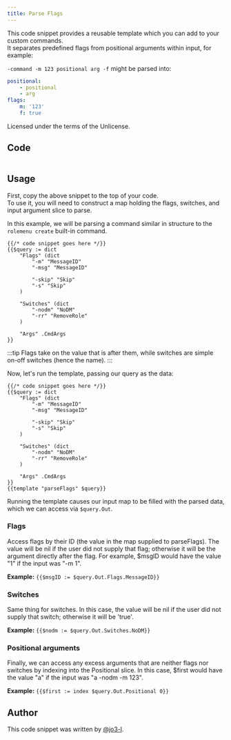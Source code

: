 ```yaml
---
title: Parse Flags
---
```


This code snippet provides a reusable template which you can add to your custom commands.  
It separates predefined flags from positional arguments within input, for example:

`-command -m 123 positional arg -f`
might be parsed into:

```yaml
positional:
	- positional
	- arg
flags:
	m: '123'
	f: true
```

Licensed under the terms of the Unlicense.

## Code

```gotmpl file=../../../src/code_snippets/parse_flags.go.tmpl

```

## Usage

First, copy the above snippet to the top of your code.<br />
To use it, you will need to construct a map holding the flags, switches, and input argument slice to parse.

In this example, we will be parsing a command similar in structure to the `rolemenu create` built-in command.

```gotmpl
{{/* code snippet goes here */}}
{{$query := dict
	"Flags" (dict
		"-m" "MessageID"
		"-msg" "MessageID"

		"-skip" "Skip"
		"-s" "Skip"
	)

	"Switches" (dict
		"-nodm" "NoDM"
		"-rr" "RemoveRole"
	)

	"Args" .CmdArgs
}}
```

:::tip
Flags take on the value that is after them, while switches are simple on-off switches (hence the name).
:::

Now, let's run the template, passing our query as the data:

```gotmpl {18}
{{/* code snippet goes here */}}
{{$query := dict
	"Flags" (dict
		"-m" "MessageID"
		"-msg" "MessageID"

		"-skip" "Skip"
		"-s" "Skip"
	)

	"Switches" (dict
		"-nodm" "NoDM"
		"-rr" "RemoveRole"
	)

	"Args" .CmdArgs
}}
{{template "parseFlags" $query}}
```

Running the template causes our input map to be filled with the parsed data, which we can access via `$query.Out`.

### Flags

Access flags by their ID (the value in the map supplied to parseFlags).
The value will be nil if the user did not supply that flag; otherwise it will
be the argument directly after the flag. For example, $msgID would have the value "1"
if the input was "-m 1".

**Example:** `{{$msgID := $query.Out.Flags.MessageID}}`

### Switches

Same thing for switches. In this case, the value will be nil if the user did not supply
that switch; otherwise it will be 'true'.

**Example:** `{{$nodm := $query.Out.Switches.NoDM}}`

### Positional arguments

Finally, we can access any excess arguments that are neither flags nor switches by indexing
into the Positional slice. In this case, $first would have the value "a" if the input was
"a -nodm -m 123".

**Example:** `{{$first := index $query.Out.Positional 0}}`

## Author

This code snippet was written by [@jo3-l](https://github.com/jo3-l).
